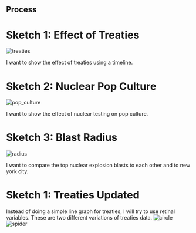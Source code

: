 ## Process

# Sketch 1: Effect of Treaties

![treaties](https://github.com/nourzein/dvia-2019/blob/master/2.mapping-quantities/process/line_graph_timeline.jpeg)

I want to show the effect of treaties using a timeline.

# Sketch 2: Nuclear Pop Culture

![pop_culture](https://github.com/nourzein/dvia-2019/blob/master/2.mapping-quantities/process/nuclear_popculture.jpeg)

I want to show the effect of nuclear testing on pop culture.

# Sketch 3: Blast Radius

![radius](https://github.com/nourzein/dvia-2019/blob/master/2.mapping-quantities/process/sketch_radius.jpeg)

I want to compare the top nuclear explosion blasts to each other and to new york city.

# Sketch 1: Treaties Updated

Instead of doing a simple line graph for treaties, I will try to use retinal variables.
These are two different variations of treaties data.
![circle](https://github.com/nourzein/dvia-2019/blob/master/2.mapping-quantities/circles.jpg)
![spider](https://github.com/nourzein/dvia-2019/blob/master/2.mapping-quantities/spider.jpg)
